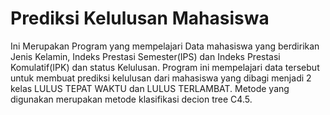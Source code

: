 # Prediksi Kelulusan Mahasiswa

Ini Merupakan Program yang mempelajari Data mahasiswa yang berdirikan Jenis Kelamin, Indeks Prestasi Semester(IPS) dan Indeks Prestasi Komulatif(IPK) dan status Kelulusan. Program ini mempelajari data tersebut untuk membuat prediksi kelulusan dari mahasiswa yang dibagi menjadi 2 kelas LULUS TEPAT WAKTU dan LULUS TERLAMBAT. Metode yang digunakan merupakan metode klasifikasi decion tree C4.5.
